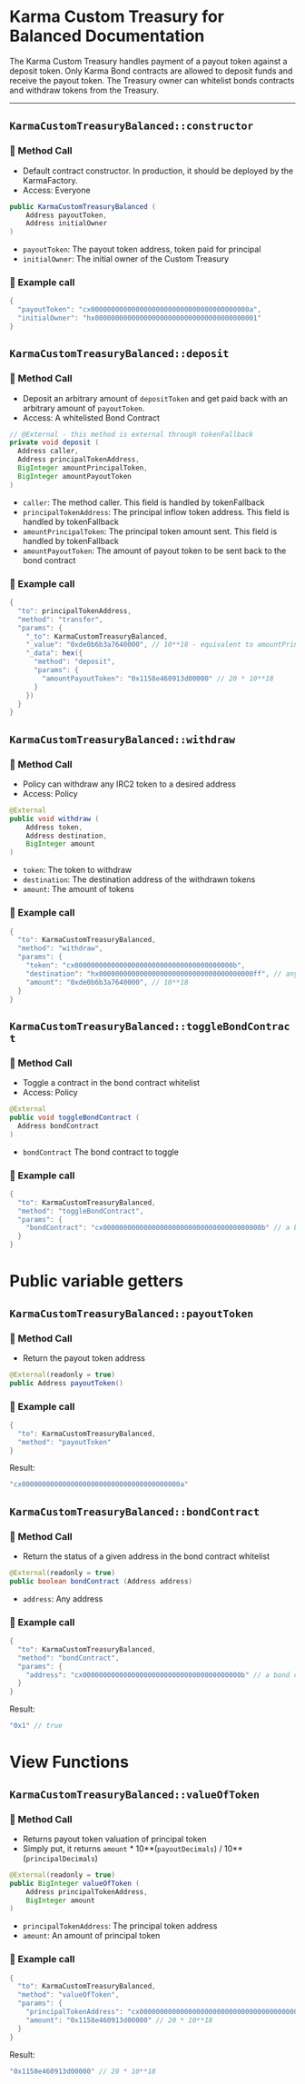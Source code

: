 # Karma Custom Treasury for Balanced Documentation

The Karma Custom Treasury handles payment of a payout token against a deposit token.
Only Karma Bond contracts are allowed to deposit funds and receive the payout token. The Treasury owner can whitelist bonds contracts and withdraw tokens from the Treasury.

---

## `KarmaCustomTreasuryBalanced::constructor`

### 📜 Method Call

- Default contract constructor. In production, it should be deployed by the KarmaFactory.
- Access: Everyone

```java
public KarmaCustomTreasuryBalanced (
    Address payoutToken, 
    Address initialOwner
)
```

- `payoutToken`: The payout token address, token paid for principal
- `initialOwner`: The initial owner of the Custom Treasury

### 🧪 Example call

```java
{
  "payoutToken": "cx000000000000000000000000000000000000000a",
  "initialOwner": "hx0000000000000000000000000000000000000001"
}
```


## `KarmaCustomTreasuryBalanced::deposit`

### 📜 Method Call

- Deposit an arbitrary amount of `depositToken` and get paid back with an arbitrary amount of `payoutToken`.
- Access: A whitelisted Bond Contract

```java
// @External - this method is external through tokenFallback
private void deposit (
  Address caller,
  Address principalTokenAddress, 
  BigInteger amountPrincipalToken,
  BigInteger amountPayoutToken
)
```

- `caller`: The method caller. This field is handled by tokenFallback
- `principalTokenAddress`: The principal inflow token address. This field is handled by tokenFallback
- `amountPrincipalToken`: The principal token amount sent. This field is handled by tokenFallback
- `amountPayoutToken`: The amount of payout token to be sent back to the bond contract

### 🧪 Example call

```java
{
  "to": principalTokenAddress,
  "method": "transfer",
  "params": {
    "_to": KarmaCustomTreasuryBalanced,
    "_value": "0xde0b6b3a7640000", // 10**18 - equivalent to amountPrincipalToken
    "_data": hex({
      "method": "deposit",
      "params": {
        "amountPayoutToken": "0x1158e460913d00000" // 20 * 10**18
      }
    })
  }
}
```


## `KarmaCustomTreasuryBalanced::withdraw`

### 📜 Method Call

- Policy can withdraw any IRC2 token to a desired address
- Access: Policy

```java
@External
public void withdraw (
    Address token,
    Address destination,
    BigInteger amount
)
```

- `token`: The token to withdraw
- `destination`: The destination address of the withdrawn tokens
- `amount`: The amount of tokens

### 🧪 Example call

```java
{
  "to": KarmaCustomTreasuryBalanced,
  "method": "withdraw",
  "params": {
    "token": "cx000000000000000000000000000000000000000b",
    "destination": "hx00000000000000000000000000000000000000ff", // any address
    "amount": "0xde0b6b3a7640000", // 10**18
  }
}
```

## `KarmaCustomTreasuryBalanced::toggleBondContract`

### 📜 Method Call

- Toggle a contract in the bond contract whitelist
- Access: Policy

```java
@External
public void toggleBondContract (
  Address bondContract
)
```

- `bondContract` The bond contract to toggle

### 🧪 Example call

```java
{
  "to": KarmaCustomTreasuryBalanced,
  "method": "toggleBondContract",
  "params": {
    "bondContract": "cx000000000000000000000000000000000000000b" // a bond contract
  }
}
```

# Public variable getters

## `KarmaCustomTreasuryBalanced::payoutToken`

### 📜 Method Call

- Return the payout token address

```java
@External(readonly = true)
public Address payoutToken()
```

### 🧪 Example call

```java
{
  "to": KarmaCustomTreasuryBalanced,
  "method": "payoutToken"
}
```

Result:
```java
"cx000000000000000000000000000000000000000a"
```


## `KarmaCustomTreasuryBalanced::bondContract`

### 📜 Method Call

- Return the status of a given address in the bond contract whitelist

```java
@External(readonly = true)
public boolean bondContract (Address address)
```

- `address`: Any address

### 🧪 Example call

```java
{
  "to": KarmaCustomTreasuryBalanced,
  "method": "bondContract",
  "params": {
    "address": "cx000000000000000000000000000000000000000b" // a bond contract previously whitelisted
  }
}
```

Result:
```java
"0x1" // true
```

# View Functions

## `KarmaCustomTreasuryBalanced::valueOfToken`

### 📜 Method Call

- Returns payout token valuation of principal token
- Simply put, it returns `amount` * 10**(`payoutDecimals`) / 10**(`principalDecimals`)

```java
@External(readonly = true)
public BigInteger valueOfToken (
    Address principalTokenAddress,
    BigInteger amount
)
```

- `principalTokenAddress`: The principal token address
- `amount`: An amount of principal token

### 🧪 Example call

```java
{
  "to": KarmaCustomTreasuryBalanced,
  "method": "valueOfToken",
  "params": {
    "principalTokenAddress": "cx000000000000000000000000000000000000000b",
    "amount": "0x1158e460913d00000" // 20 * 10**18
  }
}
```

Result:
```java
"0x1158e460913d00000" // 20 * 10**18
```
